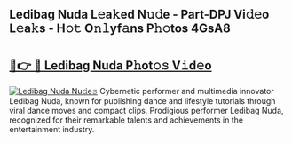 ## Ledibag Nuda L𝚎a𝚔ed N𝚞𝚍e - Part-DPJ Vi𝚍𝚎o L𝚎a𝚔s - H𝚘𝚝 O𝚗𝚕yf𝚊ns P𝚑𝚘tos 4GsA8

# <h2><a href="http://kf70ttv.oniu.top/?m=Ledibag+Nuda">🔗👉 🔴 Ledibag Nuda P𝚑ot𝚘𝚜 V𝚒d𝚎o</a></h2>

[![Ledibag Nuda Nu𝚍e𝚜](https://i.imgur.com/0qMVB7G.gif)](http://kf70ttv.oniu.top/?m=Ledibag+Nuda)
Cybernetic performer and multimedia innovator Ledibag Nuda, known for publishing dance and lifestyle tutorials through viral dance moves and compact clips. Prodigious performer Ledibag Nuda, recognized for their remarkable talents and achievements in the entertainment industry.  
